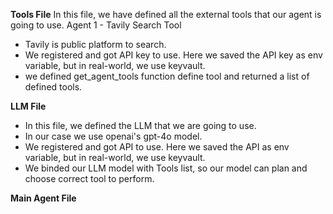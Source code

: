 
**Tools File**
In this file, we have defined all the external tools that our agent is going to use.
Agent 1 - Tavily Search Tool
- Tavily is public platform to search.
- We registered and got API key to use. Here we saved the API key as env variable, but in real-world, we use keyvault.
- we defined get_agent_tools function define tool and returned a list of defined tools.

**LLM File**
- In this file, we defined the LLM that we are going to use.
- In our case we use openai's gpt-4o model.
- We registered and got API to use. Here we saved the API as env variable, but in real-world, we use keyvault.
- We binded our LLM model with Tools list, so our model can plan and choose correct tool to perform.

**Main Agent File**